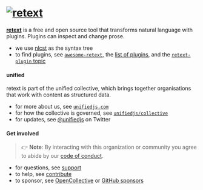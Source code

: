 # [![retext][logo]][org]

[**retext**][monorepo] is a free and open source tool that transforms natural
language with plugins.
Plugins can inspect and change prose.

*   we use [nlcst][] as the syntax tree
*   to find plugins, see [`awesome-retext`][awesome], the
    [list of plugins][plugins], and the [`retext-plugin` topic][topic]

#### unified

retext is part of the unified collective, which brings together organisations
that work with content as structured data.

*   for more about us, see [`unifiedjs.com`][site]
*   for how the collective is governed, see [`unifiedjs/collective`][collective]
*   for updates, see [@unifiedjs][twitter] on Twitter

#### Get involved

> 👉 **Note**: By interacting with this organization or community you agree to
> abide by our [code of conduct][coc].

*   for questions, see [support][]
*   to help, see [contribute][]
*   to sponsor, see [OpenCollective][oc] or [GitHub sponsors][ghs]

[logo]: https://raw.githubusercontent.com/retextjs/retext/3420f05/logo.svg?sanitize=true

[org]: https://github.com/retextjs

[monorepo]: https://github.com/retextjs/retext

[nlcst]: https://github.com/syntax-tree/nlcst

[awesome]: https://github.com/retextjs/awesome

[plugins]: https://github.com/retextjs/retext/blob/main/doc/plugins.md#list-of-plugins

[topic]: https://github.com/topics/retext-plugin

[site]: https://unifiedjs.com

[twitter]: https://twitter.com/unifiedjs

[collective]: https://github.com/unifiedjs/collective

[coc]: https://github.com/retextjs/.github/blob/main/code-of-conduct.md

[support]: https://github.com/retextjs/.github/blob/main/support.md

[contribute]: https://github.com/retextjs/.github/blob/main/contributing.md

[oc]: https://opencollective.com/unified

[ghs]: https://github.com/sponsors/unifiedjs
